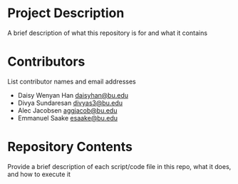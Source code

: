 # Project Description

A brief description of what this repository is for and what it contains

# Contributors
List contributor names and email addresses

+ Daisy Wenyan Han daisyhan@bu.edu
+ Divya Sundaresan divyas3@bu.edu
+ Alec Jacobsen aggjacob@bu.edu
+ Emmanuel Saake esaake@bu.edu

# Repository Contents

Provide a brief description of each script/code file in this repo, what it does, and how to execute it
